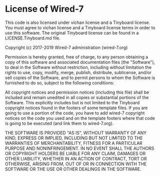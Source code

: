 # License of Wired-7
This code is also licensed under vichan license and a Tinyboard license.
You must agree to vichan license and a Tinyboard license terms in order to use this
software. The original Tinyboard license can be found in a LICENSE.Tinyboard.md
file.

Copyright (c) 2017-2019 Wired-7 administration (wired-7.org)

Permission is hereby granted, free of charge, to any person obtaining a copy
of this software and associated documentation files (the "Software"), to deal
in the Software without restriction, including without limitation the rights
to use, copy, modify, merge, publish, distribute, sublicense, and/or sell
copies of the Software, and to permit persons to whom the Software is
furnished to do so, subject to the following conditions:

All copyright notices and permission notices (including this file) shall be
included and remain unedited in all copies or substantial portions of the
Software. This explicitly includes but is not limited to the Tinyboard copyright
notices found in the footers of some template files.
If you are going to use a portion of the code, you have to add wired-7 copyright notices on the code you used and on the template footers where that code is going to be executed (and link them to wired-7.org).
                
THE SOFTWARE IS PROVIDED "AS IS", WITHOUT WARRANTY OF ANY KIND, EXPRESS OR
IMPLIED, INCLUDING BUT NOT LIMITED TO THE WARRANTIES OF MERCHANTABILITY,
FITNESS FOR A PARTICULAR PURPOSE AND NONINFRINGEMENT. IN NO EVENT SHALL THE
AUTHORS OR COPYRIGHT HOLDERS BE LIABLE FOR ANY CLAIM, DAMAGES OR OTHER
LIABILITY, WHETHER IN AN ACTION OF CONTRACT, TORT OR OTHERWISE, ARISING FROM,
OUT OF OR IN CONNECTION WITH THE SOFTWARE OR THE USE OR OTHER DEALINGS IN
THE SOFTWARE.